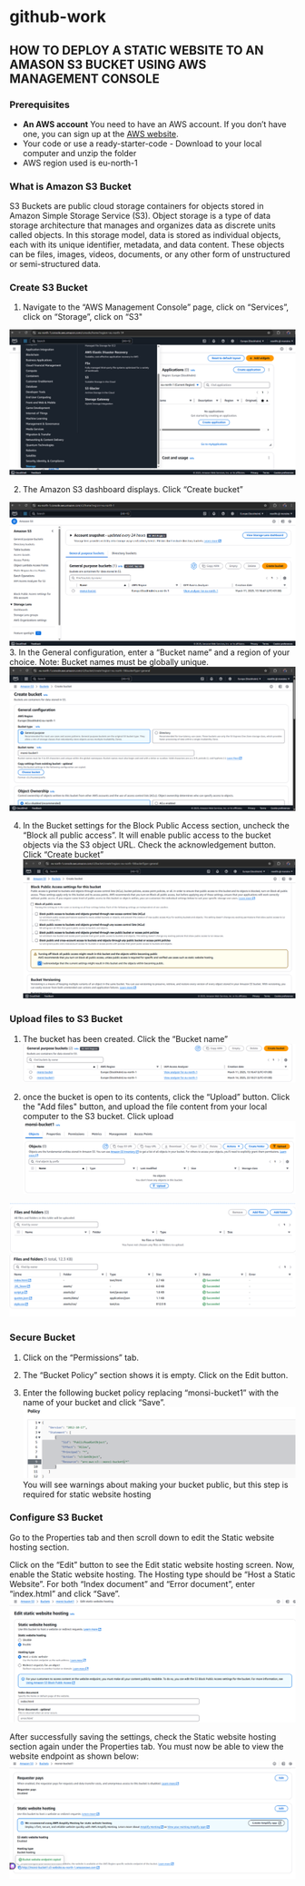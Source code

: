 # github-work
## HOW TO DEPLOY A STATIC WEBSITE TO AN AMASON S3 BUCKET USING AWS MANAGEMENT CONSOLE 

### Prerequisites

- **An AWS account** You need to have an AWS account. If you don’t have one, you can sign up at the [AWS website](https://aws.amazon.com/).
- Your code or use a ready-starter-code - Download to your  local computer and unzip the folder
- AWS region used is eu-north-1
 
 ### What is Amazon S3 Bucket
S3 Buckets are public cloud storage containers for objects stored in Amazon Simple Storage Service (S3). Object storage is a type of data storage architecture that manages and organizes data as discrete units called objects. In this storage model, data is stored as individual objects, each with its unique identifier, metadata, and data content. These objects can be files, images, videos, documents, or any other form of unstructured or semi-structured data.


### Create S3 Bucket
1.  Navigate to the “AWS Management Console” page, click on  “Services”, click on “Storage”, click on “S3"

![alt text](<Screenshot 2025-03-14 220556.png>)

2. The Amazon S3 dashboard displays. Click “Create bucket”

![alt text](<Screenshot 2025-03-14 220954.png>)
3. In the General configuration, enter a “Bucket name” and a region of your choice. Note: Bucket names must be globally unique.![alt text](<Screenshot 2025-03-14 221139.png>)

4. In the Bucket settings for the Block Public Access section, uncheck the “Block all public access”. It will enable public access to the bucket objects via the S3 object URL. Check the acknowledgement button. Click “Create bucket”
![alt text](<Screenshot 2025-03-14 221230.png>)


### Upload files to S3 Bucket

1. The bucket has been created. Click the “Bucket name”
![alt text](<Screenshot 2025-03-14 222250.png>)

2. once the bucket is open to its contents, click the “Upload” button. Click the "Add files" button, and upload the  file content from your local computer to the S3 bucket. Click upload
![alt text](<Screenshot 2025-03-14 222401.png>)

![alt text](<Screenshot 2025-03-14 222507.png>)
![alt text](<Screenshot 2025-03-14 222856.png>)

### Secure Bucket

1. Click on the “Permissions” tab.


2. The “Bucket Policy” section shows it is empty. Click on the Edit button.

3. Enter the following bucket policy replacing “monsi-bucket1” with the name of your bucket and click “Save”.
![alt text](<Screenshot 2025-03-14 230447.png>)
You will see warnings about making your bucket public, but this step is required for static website hosting

### Configure S3 Bucket
Go to the Properties tab and then scroll down to edit the Static website hosting section.


Click on the “Edit” button to see the Edit static website hosting screen. Now, enable the Static website hosting. The Hosting type should be “Host a Static Website”. For both “Index document” and “Error document”, enter “index.html” and click “Save”.
![alt text](<Screenshot 2025-03-14 223843.png>)




After successfully saving the settings, check the Static website hosting section again under the Properties tab. You must now be able to view the website endpoint as shown below:
![alt text](<Screenshot 2025-03-15 102301.png>)







